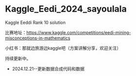 # Kaggle_Eedi_2024_sayoulala


Kaggle Eeddi Rank 10 solution

[](https://)比赛地址：https://www.kaggle.com/competitions/eedi-mining-misconceptions-in-mathematics

小红书：那就边旅游边kaggle吧（方案讲解分享，欢迎关注）

持续更新中。



* 2024.12.21--更新数据合成代码和数据

